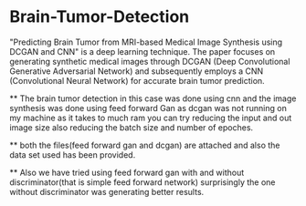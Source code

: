 # Brain-Tumor-Detection
"Predicting Brain Tumor from MRI-based Medical Image Synthesis using DCGAN and CNN" is a deep learning technique. The paper focuses on generating synthetic medical images through DCGAN (Deep Convolutional Generative Adversarial Network) and subsequently employs a CNN (Convolutional Neural Network) for accurate brain tumor prediction.


** The brain tumor detection in this case was done using cnn and the image synthesis was done using feed forward Gan as dcgan was not running on my machine as it takes to much ram you can try reducing the input and out image size also reducing the batch size and number of epoches.

** both the files(feed forward gan and dcgan) are attached and also the data set used has been provided.

** Also we have tried using feed forward gan with and without discriminator(that is simple feed forward network) surprisingly the one without discriminator was generating better results.
